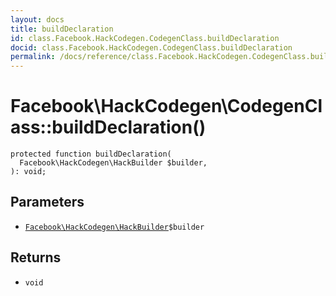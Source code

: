 ```yaml
---
layout: docs
title: buildDeclaration
id: class.Facebook.HackCodegen.CodegenClass.buildDeclaration
docid: class.Facebook.HackCodegen.CodegenClass.buildDeclaration
permalink: /docs/reference/class.Facebook.HackCodegen.CodegenClass.buildDeclaration/
---
```

# Facebook\\HackCodegen\\CodegenClass::buildDeclaration()




``` Hack
protected function buildDeclaration(
  Facebook\HackCodegen\HackBuilder $builder,
): void;
```




## Parameters




+ [` Facebook\HackCodegen\HackBuilder `](<class.Facebook.HackCodegen.HackBuilder.md>)`` $builder ``




## Returns




* ` void `